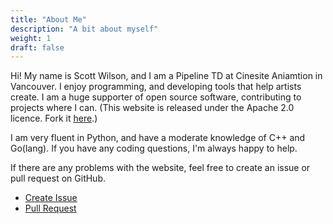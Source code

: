 ```yaml
---
title: "About Me"
description: "A bit about myself"
weight: 1
draft: false
---
```


Hi! My name is Scott Wilson, and I am a Pipeline TD at Cinesite Aniamtion in Vancouver. I enjoy programming, and developing tools that help artists create. I am a huge supporter of open source software, contributing to projects where I can. (This website is released under the Apache 2.0 licence. Fork it [here](https://github.com/scott-wilson/propersquid.com).)

I am very fluent in Python, and have a moderate knowledge of C++ and Go(lang). If you have any coding questions, I'm always happy to help.

If there are any problems with the website, feel free to create an issue or pull request on GitHub.

- [Create Issue](https://github.com/scott-wilson/propersquid.com/issues)
- [Pull Request](https://github.com/scott-wilson/propersquid.com/pulls)
